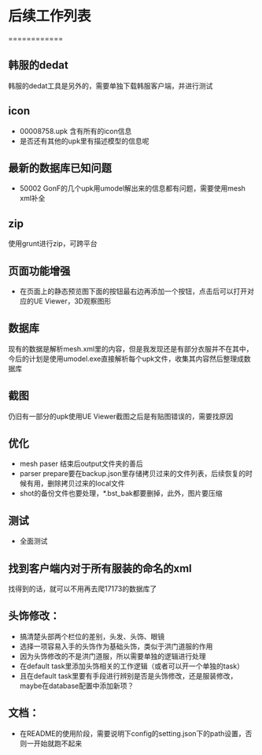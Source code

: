 # 后续工作列表
============
## 韩服的dedat
韩服的dedat工具是另外的，需要单独下载韩服客户端，并进行测试

## icon
* 00008758.upk 含有所有的icon信息
* 是否还有其他的upk里有描述模型的信息呢

## 最新的数据库已知问题
* 50002 GonF的几个upk用umodel解出来的信息都有问题，需要使用mesh xml补全

## zip
使用grunt进行zip，可跨平台

## 页面功能增强
* 在页面上的静态预览图下面的按钮最右边再添加一个按钮，点击后可以打开对应的UE Viewer，3D观察图形

## 数据库
现有的数据是解析mesh.xml里的内容，但是我发现还是有部分衣服并不在其中，今后的计划是使用umodel.exe直接解析每个upk文件，收集其内容然后整理成数据库

## 截图
仍旧有一部分的upk使用UE Viewer截图之后是有贴图错误的，需要找原因

## 优化
* mesh paser 结束后output文件夹的善后
* parser prepare要在backup.json里存储拷贝过来的文件列表，后续恢复的时候有用，删除拷贝过来的local文件
* shot的备份文件也要处理，*.bst_bak都要删掉，此外，图片要压缩

## 测试
* 全面测试

## 找到客户端内对于所有服装的命名的xml
找得到的话，就可以不用再去爬17173的数据库了

## 头饰修改：
* 搞清楚头部两个栏位的差别，头发、头饰、眼镜
* 选择一项容易入手的头饰作为基础头饰，类似于洪门道服的作用
* 因为头饰修改的不是洪门道服，所以需要单独的逻辑进行处理
* 在default task里添加头饰相关的工作逻辑（或者可以开一个单独的task）
* 且在default task里要有手段进行辨别是否是头饰修改，还是服装修改，maybe在database配置中添加新项？

## 文档：
* 在README的使用阶段，需要说明下config的setting.json下的path设置，否则一开始就跑不起来
